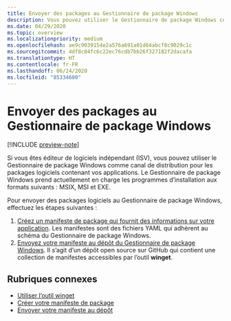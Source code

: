 ```yaml
---
title: Envoyer des packages au Gestionnaire de package Windows
description: Vous pouvez utiliser le Gestionnaire de package Windows comme canal de distribution pour les packages logiciels contenant vos applications.
ms.date: 04/29/2020
ms.topic: overview
ms.localizationpriority: medium
ms.openlocfilehash: ae9c9039154e2a576a691a01d64abcf8c9029c1c
ms.sourcegitcommit: 4df8c04fc6c22ec76cdb7bb26f327182f2dacafa
ms.translationtype: HT
ms.contentlocale: fr-FR
ms.lasthandoff: 06/24/2020
ms.locfileid: "85334600"
---
```

# <a name="submit-packages-to-windows-package-manager"></a>Envoyer des packages au Gestionnaire de package Windows

[!INCLUDE [preview-note](../../includes/package-manager-preview.md)]

Si vous êtes éditeur de logiciels indépendant (ISV), vous pouvez utiliser le Gestionnaire de package Windows comme canal de distribution pour les packages logiciels contenant vos applications. Le Gestionnaire de package Windows prend actuellement en charge les programmes d’installation aux formats suivants : MSIX, MSI et EXE.

Pour envoyer des packages logiciels au Gestionnaire de package Windows, effectuez les étapes suivantes :

1. [Créez un manifeste de package qui fournit des informations sur votre application](manifest.md). Les manifestes sont des fichiers YAML qui adhèrent au schéma du Gestionnaire de package Windows.
2. [Envoyez votre manifeste au dépôt du Gestionnaire de package Windows](repository.md). Il s’agit d’un dépôt open source sur GitHub qui contient une collection de manifestes accessibles par l’outil **winget**.

## <a name="related-topics"></a>Rubriques connexes

* [Utiliser l’outil winget](../winget/index.md)
* [Créer votre manifeste de package](manifest.md)
* [Envoyer votre manifeste au dépôt](repository.md)